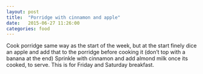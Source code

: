 ```yaml
---
layout: post
title:  "Porridge with cinnamon and apple"
date:   2015-06-27 11:26:00
categories: food
---
```

Cook porridge same way as the start of the week, but at the start finely dice an apple and add that to the porridge before cooking it (don’t top with a banana at the end) Sprinkle with cinnamon and add almond milk once its cooked, to serve. This is for Friday and Saturday breakfast.